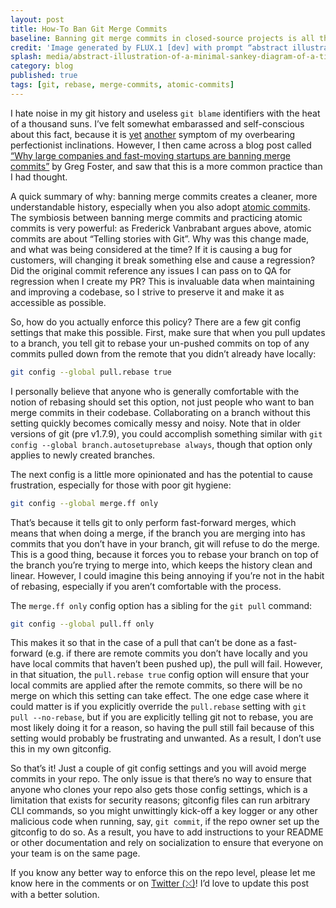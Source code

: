 ```yaml
---
layout: post
title: How-To Ban Git Merge Commits
baseline: Banning git merge commits in closed-source projects is all the rage. How can you actually enforce it?
credit: 'Image generated by FLUX.1 [dev] with prompt “abstract illustration of a minimal simple Sankey diagram of a timeline from left to right with a couple of lines splitting off and merging back into each other”'
splash: media/abstract-illustration-of-a-minimal-sankey-diagram-of-a-timeline.jpg
category: blog
published: true
tags: [git, rebase, merge-commits, atomic-commits]
---
```


I hate noise in my git history and useless `git blame` identifiers with the heat of a thousand suns. I’ve felt somewhat embarassed and self-conscious about this fact, because it is [yet](https://acusti.ca/blog/2014/11/28/towards-a-more-perfect-link-underline/) [another](https://acusti.ca/blog/2025/01/13/eslint-plugin-import-with-yarn-pnp/) symptom of my overbearing perfectionist inclinations. However, I then came across a blog post called [“Why large companies and fast-moving startups are banning merge commits”][] by Greg Foster, and saw that this is a more common practice than I had thought.

A quick summary of why: banning merge commits creates a cleaner, more understandable history, especially when you also adopt [atomic commits][]. The symbiosis between banning merge commits and practicing atomic commits is very powerful: as Frederick Vanbrabant argues above, atomic commits are about “Telling stories with Git”. Why was this change made, and what was being considered at the time? If it is causing a bug for customers, will changing it break something else and cause a regression? Did the original commit reference any issues I can pass on to QA for regression when I create my PR? This is invaluable data when maintaining and improving a codebase, so I strive to preserve it and make it as accessible as possible.

So, how do you actually enforce this policy? There are a few git config settings that make this possible. First, make sure that when you pull updates to a branch, you tell git to rebase your un-pushed commits on top of any commits pulled down from the remote that you didn’t already have locally:

```bash
git config --global pull.rebase true
```

I personally believe that anyone who is generally comfortable with the notion of rebasing should set this option, not just people who want to ban merge commits in their codebase. Collaborating on a branch without this setting quickly becomes comically messy and noisy. Note that in older versions of git (pre v1.7.9), you could accomplish something similar with `git config --global branch.autosetuprebase always`, though that option only applies to newly created branches.

The next config is a little more opinionated and has the potential to cause frustration, especially for those with poor git hygiene:

```bash
git config --global merge.ff only
```

That’s because it tells git to only perform fast-forward merges, which means that when doing a merge, if the branch you are merging into has commits that you don’t have in your branch, git will refuse to do the merge. This is a good thing, because it forces you to rebase your branch on top of the branch you’re trying to merge into, which keeps the history clean and linear. However, I could imagine this being annoying if you’re not in the habit of rebasing, especially if you aren’t comfortable with the process.

The `merge.ff only` config option has a sibling for the `git pull` command:

```bash
git config --global pull.ff only
```

This makes it so that in the case of a pull that can’t be done as a fast-forward (e.g. if there are remote commits you don’t have locally and you have local commits that haven’t been pushed up), the pull will fail. However, in that situation, the `pull.rebase true` config option will ensure that your local commits are applied after the remote commits, so there will be no merge on which this setting can take effect. The one edge case where it could matter is if you explicitly override the `pull.rebase` setting with `git pull --no-rebase`, but if you are explicitly telling git not to rebase, you are most likely doing it for a reason, so having the pull still fail because of this setting would probably be frustrating and unwanted. As a result, I don’t use this in my own gitconfig.

So that’s it! Just a couple of git config settings and you will avoid merge commits in your repo. The only issue is that there’s no way to ensure that anyone who clones your repo also gets those config settings, which is a limitation that exists for security reasons; gitconfig files can run arbitrary CLI commands, so you might unwittingly kick-off a key logger or any other malicious code when running, say, `git commit`, if the repo owner set up the gitconfig to do so. As a result, you have to add instructions to your README or other documentation and rely on socialization to ensure that everyone on your team is on the same page.

If you know any better way to enforce this on the repo level, please let me know here in the comments or on [Twitter (⤬)][]! I’d love to update this post with a better solution.

[“Why large companies and fast-moving startups are banning merge commits”]: https://graphite.dev/blog/why-ban-merge-commits
[atomic commits]: https://frederickvanbrabant.com/blog/2017-12-7-atomic-commits/
[Twitter (⤬)]: https://twitter.com/andpatton
